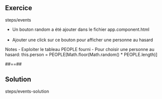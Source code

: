 <!-- .slide: class="sfeir-bg-pink exercice" -->
## Exercice
<span class="center bold">steps/events</span>
<ul>
    <li>Un bouton random a été ajouter dans le fichier app.component.html</li><br>
    <li>Ajouter une click sur ce bouton pour afficher une personne au hasard</li>
</ul>
Notes
- Exploiter le tableau PEOPLE fourni
- Pour choisir une personne au hasard:  this.person = PEOPLE[Math.floor(Math.random() * PEOPLE.length)]

##==##

<!-- .slide: class="sfeir-bg-blue exercice" -->
## Solution
<span class="full-center bold">steps/events-solution</span>
